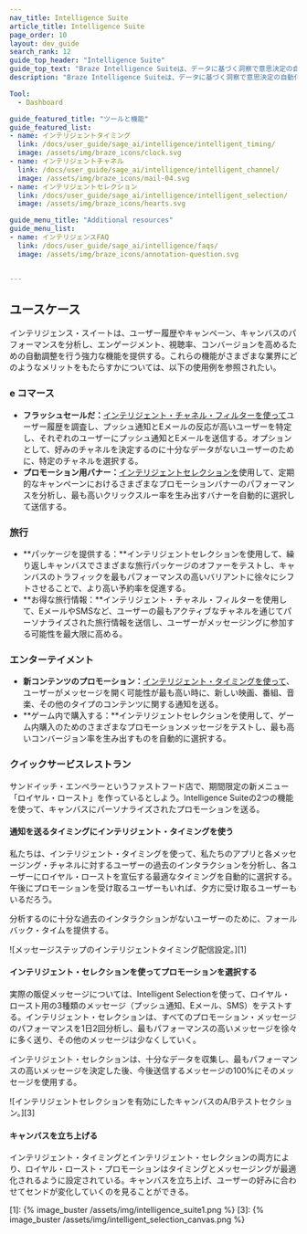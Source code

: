 ```yaml
---
nav_title: Intelligence Suite
article_title: Intelligence Suite
page_order: 10
layout: dev_guide
search_rank: 12
guide_top_header: "Intelligence Suite"
guide_top_text: "Braze Intelligence Suiteは、データに基づく洞察で意思決定の自動化を支援する。配信時間から多変量テストに至るまで、ブランドはこれらのツールや機能を使用して、スケールで最適化されたダイナミックなクロスチャネル体験を作り出すことができる。<br> <br> インテリジェンス・スイートは3つの主要機能で構成されている：インテリジェント・タイミング、インテリジェント・チャンネル、インテリジェント・セレクションだ。"
description: "Braze Intelligence Suiteは、データに基づく洞察で意思決定の自動化を支援する。配信時間から多変量テストに至るまで、ブランドはこれらのツールや機能を使用して、スケールで最適化されたダイナミックなクロスチャネル体験を作り出すことができる。"

Tool:
  - Dashboard

guide_featured_title: "ツールと機能"
guide_featured_list:
- name: インテリジェントタイミング
  link: /docs/user_guide/sage_ai/intelligence/intelligent_timing/
  image: /assets/img/braze_icons/clock.svg
- name: インテリジェントチャネル
  link: /docs/user_guide/sage_ai/intelligence/intelligent_channel/
  image: /assets/img/braze_icons/mail-04.svg
- name: インテリジェントセレクション
  link: /docs/user_guide/sage_ai/intelligence/intelligent_selection/
  image: /assets/img/braze_icons/hearts.svg

guide_menu_title: "Additional resources"
guide_menu_list:
- name: インテリジェンスFAQ
  link: /docs/user_guide/sage_ai/intelligence/faqs/
  image: /assets/img/braze_icons/annotation-question.svg


---
```


## ユースケース

インテリジェンス・スイートは、ユーザー履歴やキャンペーン、キャンバスのパフォーマンスを分析し、エンゲージメント、視聴率、コンバージョンを高めるための自動調整を行う強力な機能を提供する。これらの機能がさまざまな業界にどのようなメリットをもたらすかについては、以下の使用例を参照されたい。

### e コマース

- **フラッシュセールだ：**[インテリジェント・チャネル・フィルターを使って]({{site.baseurl}}/user_guide/brazeai/intelligence/intelligent_channel/)ユーザー履歴を調査し、プッシュ通知とEメールの反応が高いユーザーを特定し、それぞれのユーザーにプッシュ通知とEメールを送信する。オプションとして、好みのチャネルを決定するのに十分なデータがないユーザーのために、特定のチャネルを選択する。
- **プロモーション用バナー：**[インテリジェントセレクションを]({{site.baseurl}}/user_guide/brazeai/intelligence/intelligent_selection/)使用して、定期的なキャンペーンにおけるさまざまなプロモーションバナーのパフォーマンスを分析し、最も高いクリックスルー率を生み出すバナーを自動的に選択して送信する。

### 旅行

- **パッケージを提供する：**インテリジェントセレクションを使用して、繰り返しキャンバスでさまざまな旅行パッケージのオファーをテストし、キャンバスのトラフィックを最もパフォーマンスの高いバリアントに徐々にシフトさせることで、より高い予約率を促進する。
- **お得な旅行情報：**インテリジェント・チャネル・フィルターを使用して、EメールやSMSなど、ユーザーの最もアクティブなチャネルを通じてパーソナライズされた旅行情報を送信し、ユーザーがメッセージングに参加する可能性を最大限に高める。

### エンターテイメント

- **新コンテンツのプロモーション：**[インテリジェント・タイミングを使って]({{site.baseurl}}/user_guide/brazeai/intelligence/intelligent_timing/)、ユーザーがメッセージを開く可能性が最も高い時に、新しい映画、番組、音楽、その他のタイプのコンテンツに関する通知を送る。
- **ゲーム内で購入する：**インテリジェントセレクションを使用して、ゲーム内購入のためのさまざまなプロモーションメッセージをテストし、最も高いコンバージョン率を生み出すものを自動的に選択する。

### クイックサービスレストラン

サンドイッチ・エンペラーというファストフード店で、期間限定の新メニュー「ロイヤル・ロースト」を作っているとしよう。Intelligence Suiteの2つの機能を使って、キャンバスにパーソナライズされたプロモーションを送る。

#### 通知を送るタイミングにインテリジェント・タイミングを使う

私たちは、インテリジェント・タイミングを使って、私たちのアプリと各メッセージング・チャネルに対するユーザーの過去のインタラクションを分析し、各ユーザーにロイヤル・ローストを宣伝する最適なタイミングを自動的に選択する。午後にプロモーションを受け取るユーザーもいれば、夕方に受け取るユーザーもいるだろう。 

分析するのに十分な過去のインタラクションがないユーザーのために、フォールバック・タイムを提供する。

![メッセージステップのインテリジェントタイミング配信設定。][1]

#### インテリジェント・セレクションを使ってプロモーションを選択する

実際の販促メッセージについては、Intelligent Selectionを使って、ロイヤル・ロースト用の3種類のメッセージ（プッシュ通知、Eメール、SMS）をテストする。インテリジェント・セレクションは、すべてのプロモーション・メッセージのパフォーマンスを1日2回分析し、最もパフォーマンスの高いメッセージを徐々に多く送り、その他のメッセージは少なくしていく。

インテリジェント・セレクションは、十分なデータを収集し、最もパフォーマンスの高いメッセージを決定した後、今後送信するメッセージの100%にそのメッセージを使用する。

![インテリジェントセレクションを有効にしたキャンバスのA/Bテストセクション。][3]

#### キャンバスを立ち上げる

インテリジェント・タイミングとインテリジェント・セレクションの両方により、ロイヤル・ロースト・プロモーションはタイミングとメッセージングが最適化されるように設定されている。キャンバスを立ち上げ、ユーザーの好みに合わせてセンドが変化していくのを見ることができる。

[1]: {% image_buster /assets/img/intelligence_suite1.png %}
[3]: {% image_buster /assets/img/intelligent_selection_canvas.png %}
